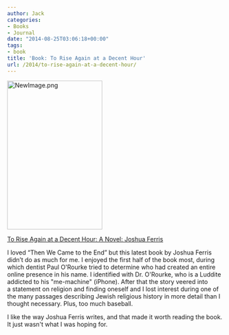 ```yaml
---
author: Jack
categories:
- Books
- Journal
date: "2014-08-25T03:06:18+00:00"
tags:
- book
title: 'Book: To Rise Again at a Decent Hour'
url: /2014/to-rise-again-at-a-decent-hour/
---
```


[<img class="alignnone size-full wp-image-3439" src="/img/2014/08/NewImage.png" alt="NewImage.png" width="221" height="346" srcset="/img/2014/08/NewImage.png 221w, /img/2014/08/NewImage-192x300.png 192w" sizes="(max-width: 221px) 100vw, 221px" />][1]

[To Rise Again at a Decent Hour: A Novel: Joshua Ferris][2]

I loved “Then We Came to the End” but this latest book by Joshua Ferris didn’t do as much for me. I enjoyed the first half of the book most, during which dentist Paul O'Rourke tried to determine who had created an entire online presence in his name. I identified with Dr. O'Rourke, who is a Luddite addicted to his "me-machine" (iPhone). After that the story veered into a statement on religion and finding oneself and I lost interest during one of the many passages describing Jewish religious history in more detail than I thought necessary. Plus, too much baseball.

I like the way Joshua Ferris writes, and that made it worth reading the book. It just wasn't what I was hoping for.

&nbsp;

&nbsp;

 [1]: /img/2014/08/NewImage.png
 [2]: http://www.amazon.com/To-Rise-Again-Decent-Hour/dp/0316033979/ref=sr_1_1?ie=UTF8&qid=1408935438&sr=8-1&keywords=to+rise+again